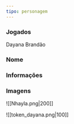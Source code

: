 ```yaml
---
tipo: personagem
---
```

### Jogados
Dayana Brandão

### Nome


### Informações


### Imagens
![[Nhayla.png|200]]

![[token_dayana.png|100]]






